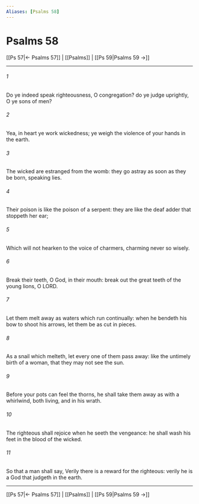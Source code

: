 ```yaml
---
Aliases: [Psalms 58]
---
```

# Psalms 58

[[Ps 57|← Psalms 57]] | [[Psalms]] | [[Ps 59|Psalms 59 →]]
***



###### 1 
Do ye indeed speak righteousness, O congregation? do ye judge uprightly, O ye sons of men? 

###### 2 
Yea, in heart ye work wickedness; ye weigh the violence of your hands in the earth. 

###### 3 
The wicked are estranged from the womb: they go astray as soon as they be born, speaking lies. 

###### 4 
Their poison is like the poison of a serpent: they are like the deaf adder that stoppeth her ear; 

###### 5 
Which will not hearken to the voice of charmers, charming never so wisely. 

###### 6 
Break their teeth, O God, in their mouth: break out the great teeth of the young lions, O LORD. 

###### 7 
Let them melt away as waters which run continually: when he bendeth his bow to shoot his arrows, let them be as cut in pieces. 

###### 8 
As a snail which melteth, let every one of them pass away: like the untimely birth of a woman, that they may not see the sun. 

###### 9 
Before your pots can feel the thorns, he shall take them away as with a whirlwind, both living, and in his wrath. 

###### 10 
The righteous shall rejoice when he seeth the vengeance: he shall wash his feet in the blood of the wicked. 

###### 11 
So that a man shall say, Verily there is a reward for the righteous: verily he is a God that judgeth in the earth.

***
[[Ps 57|← Psalms 57]] | [[Psalms]] | [[Ps 59|Psalms 59 →]]
